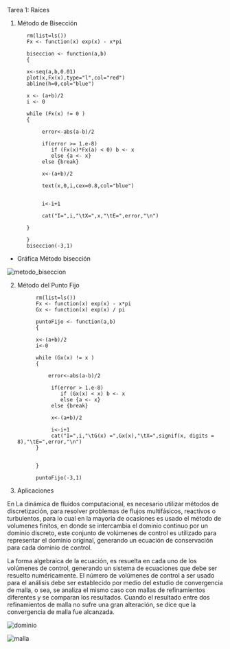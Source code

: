 
Tarea 1: Raíces

1. Método de Bisección 


          rm(list=ls())
          Fx <- function(x) exp(x) - x*pi

          biseccion <- function(a,b) 
          {

          x<-seq(a,b,0.01)
          plot(x,Fx(x),type="l",col="red")
          abline(h=0,col="blue")

          x <- (a+b)/2
          i <- 0

          while (Fx(x) != 0 ) 
          {   

               error<-abs(a-b)/2

               if(error >= 1.e-8)
                  if (Fx(x)*Fx(a) < 0) b <- x 
                  else {a <- x}
               else {break}  

               x<-(a+b)/2

               text(x,0,i,cex=0.8,col="blue")


               i<-i+1

               cat("I=",i,"\tX=",x,"\tE=",error,"\n")

          }

          }
          biseccion(-3,1)


- Gráfica Método bisección 


![metodo_biseccion](https://user-images.githubusercontent.com/46997659/52247924-e5bde900-28b9-11e9-9980-5f0a6189a55b.png)



2. Método del Punto Fijo


             rm(list=ls())
             Fx <- function(x) exp(x) - x*pi
             Gx <- function(x) exp(x) / pi

             puntoFijo <- function(a,b) 
             {

             x<-(a+b)/2
             i<-0

             while (Gx(x) != x ) 
             {    
                 
                 error<-abs(a-b)/2
                  
                  if(error > 1.e-8)
                     if (Gx(x) < x) b <- x 
                     else {a <- x}
                  else {break}  

                  x<-(a+b)/2
                  
                  i<-i+1
                  cat("I=",i,"\tG(x) =",Gx(x),"\tX=",signif(x, digits = 8),"\tE=",error,"\n")
             }


             }

             puntoFijo(-3,1)


3. Aplicaciones

En La dinámica de fluidos computacional, es necesario utilizar métodos de discretización, para resolver problemas de flujos multifásicos, reactivos o turbulentos, para lo cual en la mayoria de ocasiones es usado el método de volumenes finitos, en donde se intercambia el dominio continuo por un dominio discreto, este conjunto de volúmenes de control es utilizado para representar el dominio original, generando un ecuación de conservación para cada dominio de control.

La forma algebraica de la ecuación, es resuelta en cada uno de los volúmenes de control, generando un sistema de ecuaciones que debe ser resuelto numéricamente. El número de volúmenes de control a ser usado para el análisis debe ser establecido por medio del estudio de convergencia de malla, o sea, se analiza el mismo caso con mallas de refinamientos diferentes y se comparan los resultados. Cuando el resultado entre dos refinamientos de malla no sufre una gran alteración, se dice que la convergencia de malla fue alcanzada.



![dominio](https://user-images.githubusercontent.com/46997659/52270826-0c0e7380-2910-11e9-9a4d-6b953ebb98c5.jpg)


![malla](https://user-images.githubusercontent.com/46997659/52271083-b38ba600-2910-11e9-96e9-2ac6b6f974a5.png)




